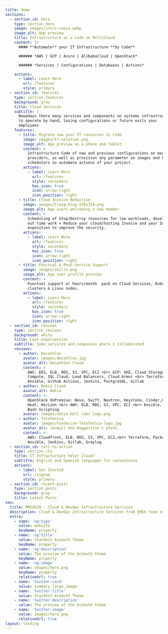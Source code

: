 ```yaml
---
title: Home
sections:
  - section_id: hero
    type: section_hero
    image: images/intro-copia.webp
    image_alt: App preview
    title: Infrastructure as a Code on MultiCloud
    content: |+
      #### **Automate** your IT Infrastructure **by Code**

      ###### *AWS | GCP | Azure | AlibabaCloud | OpenStack*

      ###### *Services | Configurations | Databases | Actions*

    actions:
      - label: Learn More
        url: /features
        style: primary
  - section_id: features
    type: section_features
    background: gray
    title: Cloud Services
    subtitle: |-
      Nowadays there many services and components on systems infrastructure 
      to operate by hand, losing configurations or future exits your 
      employees
    features:
      - title: Migrate now your IT resources to Code
        image: images/tf-solution.png
        image_alt: App preview on a phone and tablet
        content: >
          Infrastructure Code of new and previous configurations on mayor Cloud
          providers, as well as provision any parameter on images and CI/CD
          schedulers to automate actions of your project.
        actions:
          - label: Learn More
            url: /features
            style: secondary
            has_icon: true
            icon: arrow-right
            icon_position: right
      - title: Cloud Invoice Reduction
        image: images/Craig-blog-576x324.png
        image_alt: App users welcoming a new member
        content: >
          Scheduling of Stop/Destroy resources for low workloads, development &
          out time work = Reduce your cloud/hosting Invoice and your Internet
          exposition to improve the security.
        actions:
          - label: Learn More
            url: /features
            style: secondary
            has_icon: true
            icon: arrow-right
            icon_position: right
      - title: Punctual & Post-Service Support
        image: images/skills.png
        image_alt: App user profile preview
        content: >
          Punctual support or hours/month  pack on Cloud Services, Kubernetes
          clusters & Linux nodes.
        actions:
          - label: Learn More
            url: /features
            style: secondary
            has_icon: true
            icon: arrow-right
            icon_position: right
  - section_id: reviews
    type: section_reviews
    background: white
    title: Last experiencies
    subtitle: Some services and companies where I collaborated
    reviews:
      - author: Decathlon
        avatar: images/decathlon.jpg
        avatar_alt: Decathlon Cloud
        content: >
          AWS: EKS, ELB, RDS, S3, VPC, EC2 <br> GCP: GKE, Cloud Storage,
          Compute, SQL Cloud, Load Balancers, Cloud Armor <br> Terraform Cloud,
          Ansible, Github Actions, Jenkins, PostgreSQL, Gitlab
      - author: Nokia Cloud
        avatar_alt: Nokia
        content: >-
          OpenStack OnPremise: Nova, Swift, Neutron, Keystone, Cinder,Glance,
          Heat, Horizon <br> AWS: ELB, RDS, S3, VPC, EC2 <br> Ansible, Python,
          Bash Scripting
        avatar: images/nokia bell labs logo.png
      - author: Telefonica
        avatar: images/Fundacion-Telefonica-logo.jpg
        avatar_alt: Jonquil Von Haggerston's photo
        content: >-
          AWS: Cloudfront, ELB, RDS, S3, VPC, EC2,<br> Terraform, Packer,
          Ansible, Jenkins, Gitlab, Graylog
  - section_id: call-to-action
    type: section_cta
    title: IT Infrastucture help? Cloud?
    subtitle: English and Spanish languages for convenience
    actions:
      - label: Get Started
        url: /signup
        style: primary
  - section_id: recent-posts
    type: section_posts
    background: gray
    title: Latest Posts
seo:
  title: MREXOJO - Cloud & DevOps Infrastructure Services
  description: Cloud & DevOps Infrastructure Services from EMEA time zones. EN / ES
  extra:
    - name: 'og:type'
      value: website
      keyName: property
    - name: 'og:title'
      value: Stackbit Azimuth Theme
      keyName: property
    - name: 'og:description'
      value: The preview of the Azimuth theme
      keyName: property
    - name: 'og:image'
      value: images/hero.png
      keyName: property
      relativeUrl: true
    - name: 'twitter:card'
      value: summary_large_image
    - name: 'twitter:title'
      value: Stackbit Azimuth Theme
    - name: 'twitter:description'
      value: The preview of the Azimuth theme
    - name: 'twitter:image'
      value: images/hero.png
      relativeUrl: true
layout: landing
---
```

